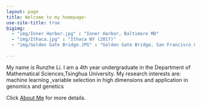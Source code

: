 ```yaml
---
layout: page
title: Welcome to my homepage~
use-site-title: true
bigimg:
  - "img/Inner Harbor.jpg" : "Inner Harbor, Baltimore MD"
  - "img/Ithaca.jpg" : "Ithaca NY (2017)"
  - "img/Golden Gate Bridge.JPG" : "Golden Gate Bridge, San Francisco CA"
  
---
```

My name is Runzhe Li. I am a 4th year undergraduate in the Department of Mathematical Sciences,Tsinghua University. My research interests are:
machine learning ,variable selection in high dimensions and application in genomics and genetics

Click [About Me](https://stephlee3.github.io/aboutme) for more details.
